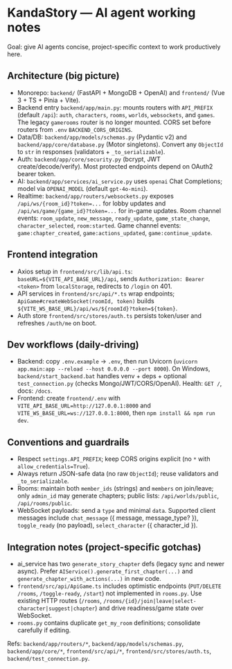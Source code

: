 # KandaStory — AI agent working notes

Goal: give AI agents concise, project-specific context to work productively here.

## Architecture (big picture)
- Monorepo: `backend/` (FastAPI + MongoDB + OpenAI) and `frontend/` (Vue 3 + TS + Pinia + Vite).
- Backend entry `backend/app/main.py`: mounts routers with `API_PREFIX` (default `/api`): `auth`, `characters`, `rooms`, `worlds`, `websockets`, and `games`. The legacy `gamerooms` router is no longer mounted. CORS set before routers from `.env` `BACKEND_CORS_ORIGINS`.
- Data/DB: `backend/app/models/schemas.py` (Pydantic v2) and `backend/app/core/database.py` (Motor singletons). Convert any `ObjectId` to `str` in responses (validators + `_to_serializable`).
- Auth: `backend/app/core/security.py` (bcrypt, JWT create/decode/verify). Most protected endpoints depend on OAuth2 bearer token.
- AI: `backend/app/services/ai_service.py` uses `openai` Chat Completions; model via `OPENAI_MODEL` (default `gpt-4o-mini`).
- Realtime: `backend/app/routers/websockets.py` exposes `/api/ws/{room_id}?token=...` for lobby updates and `/api/ws/game/{game_id}?token=...` for in-game updates. Room channel events: `room_update`, `new_message`, `ready_update`, `game_state_change`, `character_selected`, `room:started`. Game channel events: `game:chapter_created`, `game:actions_updated`, `game:continue_update`.

## Frontend integration
- Axios setup in `frontend/src/lib/api.ts`: `baseURL=${VITE_API_BASE_URL}/api`, sends `Authorization: Bearer <token>` from `localStorage`, redirects to `/login` on 401.
- API services in `frontend/src/api/*.ts` wrap endpoints; `ApiGame#createWebSocket(roomId, token)` builds `${VITE_WS_BASE_URL}/api/ws/${roomId}?token=${token}`.
- Auth store `frontend/src/stores/auth.ts` persists token/user and refreshes `/auth/me` on boot.

## Dev workflows (daily-driving)
- Backend: copy `.env.example` → `.env`, then run Uvicorn (`uvicorn app.main:app --reload --host 0.0.0.0 --port 8000`). On Windows, `backend/start_backend.bat` handles venv + deps + optional `test_connection.py` (checks Mongo/JWT/CORS/OpenAI). Health: `GET /`, docs: `/docs`.
- Frontend: create `frontend/.env` with `VITE_API_BASE_URL=http://127.0.0.1:8000` and `VITE_WS_BASE_URL=ws://127.0.0.1:8000`, then `npm install && npm run dev`.

## Conventions and guardrails
- Respect `settings.API_PREFIX`; keep CORS origins explicit (no `*` with `allow_credentials=True`).
- Always return JSON-safe data (no raw `ObjectId`); reuse validators and `_to_serializable`.
- Rooms: maintain both `member_ids` (strings) and `members` on join/leave; only `admin_id` may generate chapters; public lists: `/api/worlds/public`, `/api/rooms/public`.
- WebSocket payloads: send a `type` and minimal `data`. Supported client messages include `chat_message` ({ message, message_type? }), `toggle_ready` (no payload), `select_character` ({ character_id }).

## Integration notes (project-specific gotchas)
- ai_service has two `generate_story_chapter` defs (legacy sync and newer async). Prefer `AIService().generate_first_chapter(...)` and `generate_chapter_with_actions(...)` in new code.
- `frontend/src/api/ApiGame.ts` includes optimistic endpoints (`PUT/DELETE /rooms`, `/toggle-ready`, `/start`) not implemented in `rooms.py`. Use existing HTTP routes (`/rooms`, `/rooms/{id}/join|leave|select-character|suggest|chapter`) and drive readiness/game state over WebSocket.
- `rooms.py` contains duplicate `get_my_room` definitions; consolidate carefully if editing.

Refs: `backend/app/routers/*`, `backend/app/models/schemas.py`, `backend/app/core/*`, `frontend/src/api/*`, `frontend/src/stores/auth.ts`, `backend/test_connection.py`.
